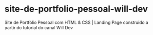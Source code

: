 # site-de-portfolio-pessoal-will-dev
 Site de Portfólio Pessoal com HTML & CSS | Landing Page construido a partir do tutorial do canal Will Dev
